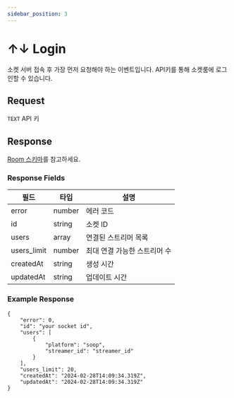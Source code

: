 ```yaml
---
sidebar_position: 3
---
```


# ↑↓ Login

소켓 서버 접속 후 가장 먼저 요청해야 하는 이벤트입니다.
API키를 통해 소켓룸에 로그인할 수 있습니다.

## Request

`TEXT` API 키

## Response

[Room 스키마](/docs/schemas/room)를 참고하세요.

### Response Fields

| 필드        | 타입   | 설명                         |
| ----------- | ------ | ---------------------------- |
| error       | number | 에러 코드                    |
| id          | string | 소켓 ID                      |
| users       | array  | 연결된 스트리머 목록         |
| users_limit | number | 최대 연결 가능한 스트리머 수 |
| createdAt   | string | 생성 시간                    |
| updatedAt   | string | 업데이트 시간                |

### Example Response

```
{
    "error": 0,
    "id": "your socket id",
    "users": [
        {
            "platform": "soop",
            "streamer_id": "streamer_id"
        }
    ],
    "users_limit": 20,
    "createdAt": "2024-02-28T14:09:34.319Z",
    "updatedAt": "2024-02-28T14:09:34.319Z"
}
```
